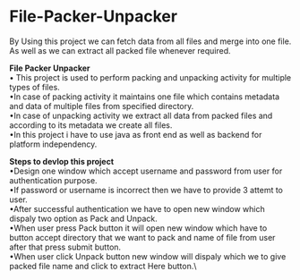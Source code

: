 # File-Packer-Unpacker
By Using this project we can fetch data from all files and merge into one file. As well as we can extract all packed file whenever required.

**File Packer Unpacker**\
• This project is used to perform packing and unpacking activity for multiple types of files.\
•In case of packing activity it maintains one file which contains metadata and data of multiple files from specified directory.\
•In case of unpacking activity we extract all data from packed files and according to its metadata we create all files.\
•In this project i have to use java as front end as well as backend for platform independency.

**Steps to devlop this project**\
•Design one window which accept username and password from user for authentication purpose.\
•If password or username is incorrect then we have to provide 3 attemt to user.\
•After successful authentication we have to open new window which dispaly two option as Pack and Unpack.\
•When user press Pack button it will open new window which have to button accept directory that we want to pack and name of file from user after that press submit button.\
•When user click Unpack button new window will dispaly which we to give packed file name and click to extract Here button.\